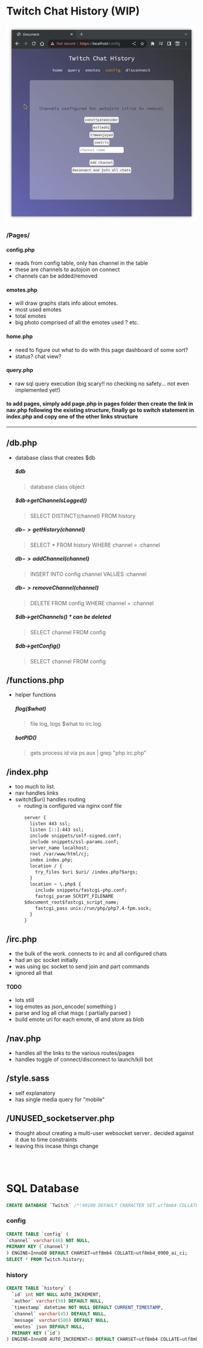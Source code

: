 # Twitch Chat History (WIP)

![LocalImage](screenshot.png)


### /Pages/
#### config.php
  - reads from config table, only has channel in the table
  - these are channels to autojoin on connect
  - channels can be added/removed 
#### emotes.php
  - will draw graphs stats info about emotes. 
  - most used emotes
  - total emotes
  - big photo comprised of all the emotes used ? etc.
#### home.php 
  - need to figure out what to do with this page dashboard of some sort?
  - status? chat view?
#### query.php 
  - raw sql query execution (big scary!! no checking no safety... not even implemented yet!)

#### to add pages, simply add page.php in pages folder then create the link in nav.php following the existing structure, finally go to switch statement in index.php and copy one of the other links structure 
---

## /db.php
  - database class that creates $db
    ##### $db
      > database class object
    ##### $db->getChannelsLogged()   
      > SELECT DISTINCT(channel) FROM history
    ##### $db->getHistory($channel)
      > SELECT * FROM history WHERE channel = :channel
    ##### $db->addChannel($channel)
      > INSERT INTO config channel VALUES :channel
    ##### $db->removeChannel($channel)
      > DELETE FROM config WHERE channel = :channel
    ##### $db->getChannels() * can be deleted
      > SELECT channel FROM config
    ##### $db->getConfig()
      > SELECT channel FROM config   
## /functions.php
  - helper functions
    ##### flog($what)
      > file log, logs $what to irc.log
    ##### botPID()
      > gets process id via ps aux | grep "php irc.php"
## /index.php
  - too much to list.
  - nav handles links
  - switch($uri) handles routing
    - routing is configured via nginx conf file
      ```
      server {
        listen 443 ssl;
        listen [::]:443 ssl;
        include snippets/self-signed.conf;
        include snippets/ssl-params.conf;
        server_name localhost;
        root /var/www/html/cj;
        index index.php;
        location / {
          try_files $uri $uri/ /index.php?$args;
        }
        location ~ \.php$ {
          include snippets/fastcgi-php.conf;
          fastcgi_param SCRIPT_FILENAME $document_root$fastcgi_script_name;
          fastcgi_pass unix:/run/php/php7.4-fpm.sock;
        }
      }

        ```

 ## /irc.php
  - the bulk of the work. connects to irc and all configured chats
  - had an ipc socket initially
  - was using ipc socket to send join and part commands
  - ignored all that
#### TODO
  - lots still
  - log emotes as json_encode( something ) 
  - parse and log all chat msgs ( partially parsed )
  - build emote uri for each emote, dl and store as blob

 ## /nav.php
  - handles all the links to the various routes/pages
  - handles toggle of connect/disconnect to launch/kill bot

 ## /style.sass
  - self explanatory
  - has single media query for "mobile"

 ## /UNUSED_socketserver.php
  - thought about creating a multi-user websocket server.. decided against it due to time constraints
  - leaving this incase things change
  
  <br/><br/>

# SQL Database
  ```SQL
  CREATE DATABASE `Twitch` /*!40100 DEFAULT CHARACTER SET utf8mb4 COLLATE utf8mb4_0900_ai_ci */ /*!80016 DEFAULT ENCRYPTION='N' */;
  ```

  ### config
  ```SQL
  CREATE TABLE `config` (
  `channel` varchar(40) NOT NULL,
  PRIMARY KEY (`channel`)
) ENGINE=InnoDB DEFAULT CHARSET=utf8mb4 COLLATE=utf8mb4_0900_ai_ci;
SELECT * FROM Twitch.history;
```

### history
```SQL
CREATE TABLE `history` (
  `id` int NOT NULL AUTO_INCREMENT,
  `author` varchar(50) DEFAULT NULL,
  `timestamp` datetime NOT NULL DEFAULT CURRENT_TIMESTAMP,
  `channel` varchar(45) DEFAULT NULL,
  `message` varchar(500) DEFAULT NULL,
  `emotes` json DEFAULT NULL,
  PRIMARY KEY (`id`)
) ENGINE=InnoDB AUTO_INCREMENT=5 DEFAULT CHARSET=utf8mb4 COLLATE=utf8mb4_0900_ai_ci;
```
